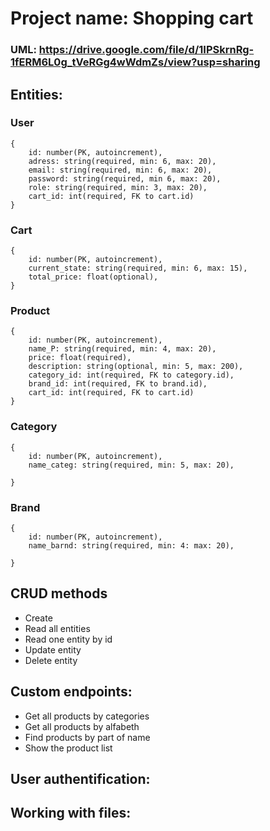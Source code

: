 # Project name: Shopping cart

### UML: https://drive.google.com/file/d/1IPSkrnRg-1fERM6L0g_tVeRGg4wWdmZs/view?usp=sharing
## Entities:

### User
```
{
    id: number(PK, autoincrement),
    adress: string(required, min: 6, max: 20),
    email: string(required, min: 6, max: 20),
    password: string(required, min 6, max: 20),
    role: string(required, min: 3, max: 20),
    cart_id: int(required, FK to cart.id)
}
```
### Cart
```
{
    id: number(PK, autoincrement),
    current_state: string(required, min: 6, max: 15),
    total_price: float(optional),
}
```
### Product
```
{
    id: number(PK, autoincrement),
    name_P: string(required, min: 4, max: 20),
    price: float(required),
    description: string(optional, min: 5, max: 200),
    category_id: int(required, FK to category.id),
    brand_id: int(required, FK to brand.id),
    cart_id: int(required, FK to cart.id)
}
```
### Category
```
{
    id: number(PK, autoincrement),
    name_categ: string(required, min: 5, max: 20),

}
```
### Brand
```
{
    id: number(PK, autoincrement),
    name_barnd: string(required, min: 4: max: 20),

}
```
## CRUD methods
+ Create
+ Read all entities
+ Read one entity by id
+ Update entity
+ Delete entity

## Custom endpoints:
+ Get all products by categories
+ Get all products by alfabeth
+ Find products by part of name
+ Show the product list

## User authentification:


## Working with files:
